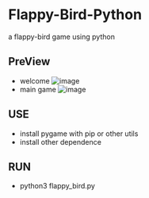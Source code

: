 # Flappy-Bird-Python
a flappy-bird game using python

## PreView
- welcome
![image](https://github.com/Dz97313/Flappy-Bird-Python/blob/master/sceenshot/1.png)
- main game
![image](https://github.com/Dz97313/Flappy-Bird-Python/blob/master/sceenshot/2.png)

## USE
- install pygame with pip or other utils
- install other dependence

## RUN
- python3 flappy_bird.py
